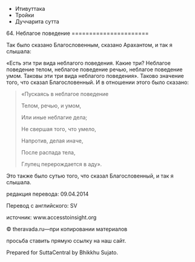 









* Итивуттака
* Тройки
* Дуччарита сутта


64\. Неблагое поведение
\=\=\=\=\=\=\=\=\=\=\=\=\=\=\=\=\=\=\=\=\=\=



Так было сказано Благословенным, сказано Арахантом, и так я слышала:


«Есть эти три вида неблагого поведения\. Какие три? Неблагое поведение телом, неблагое поведение речью, неблагое поведение умом\. Таковы эти три вида неблагого поведения»\. Таково значение того, что сказал Благословенный\. И в отношении этого было сказано:



> «Пускаясь в неблагое поведение  
> 
> Телом, речью, и умом,  
> 
> Или иные неблагие дела;  
> 
> Не свершая того, что умело,  
> 
> Напротив, делая иначе,  
> 
> После распада тела,  
> 
> Глупец перерождается в аду»\.


Это также было сутью того, что сказал Благословенный, и так я слышала\.



редакция перевода: 09\.04\.2014


Перевод с английского: SV


источник: www\.accesstoinsight\.org


© theravada\.ru—при копировании материалов


просьба ставить прямую ссылку на наш сайт\.


Prepared for SuttaCentral by Bhikkhu Sujato\.






